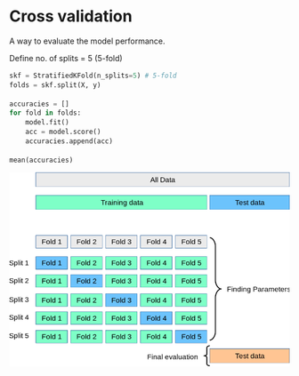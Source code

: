 # Cross validation

A way to evaluate the model performance.

Define no. of splits = 5 (5-fold)

```python
skf = StratifiedKFold(n_splits=5) # 5-fold
folds = skf.split(X, y)

accuracies = []
for fold in folds:
	model.fit()
	acc = model.score()
	accuracies.append(acc)

mean(accuracies)
```

![Cross validation](./cross-validation-01.png)
